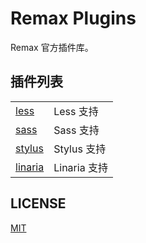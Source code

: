 # Remax Plugins

Remax 官方插件库。

## 插件列表

|        |             |
|--------|-------------|
| [less](packages/less)   | Less 支持   |
| [sass](packages/sass)   | Sass 支持   |
| [stylus](packages/stylus) | Stylus 支持 |
| [linaria](packages/linaria) | Linaria 支持 |

## LICENSE

[MIT](LICENSE)
